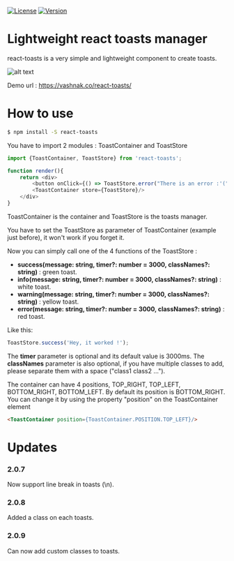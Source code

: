 [![License](https://img.shields.io/npm/l/react-toasts.svg)](https://www.npmjs.com/package/react-toasts)
[![Version](https://img.shields.io/npm/v/react-toasts.svg)](https://opensource.org/licenses/MIT)

Lightweight react toasts manager
==========

react-toasts is a very simple and lightweight component to create toasts.

![alt text](https://github.com/Vashnak/react-toasts/blob/master/demo.gif?raw=true)

Demo url : https://vashnak.co/react-toasts/

# How to use

``` sh
$ npm install -S react-toasts
```

You have to import 2 modules : ToastContainer and ToastStore


``` js
import {ToastContainer, ToastStore} from 'react-toasts';

function render(){
    return <div>
        <button onClick={() => ToastStore.error("There is an error :'(")}>Click me !</button>
        <ToastContainer store={ToastStore}/>
    </div>
}
```

ToastContainer is the container and ToastStore is the toasts manager.

You have to set the ToastStore as parameter of ToastContainer (example just before), it won't work if you forget it.

Now you can simply call one of the 4 functions of the ToastStore :
- **success(message: string, timer?: number = 3000, classNames?: string)** : green toast.
- **info(message: string, timer?: number = 3000, classNames?: string)** : white toast.
- **warning(message: string, timer?: number = 3000, classNames?: string)** : yellow toast.
- **error(message: string, timer?: number = 3000, classNames?: string)** : red toast.

Like this: 
``` js
ToastStore.success('Hey, it worked !');
```

The **timer** parameter is optional and its default value is 3000ms.
The **classNames** parameter is also optional, if you have multiple classes to add, please separate them with a space ("class1 class2 ...").

The container can have 4 positions, TOP_RIGHT, TOP_LEFT, BOTTOM_RIGHT, BOTTOM_LEFT. By default
its position is BOTTOM_RIGHT. You can change it by using the property "position" on the ToastContainer element

``` html
<ToastContainer position={ToastContainer.POSITION.TOP_LEFT}/>
```

# Updates
### 2.0.7
Now support line break in toasts (\n).
### 2.0.8
Added a class on each toasts.
### 2.0.9
Can now add custom classes to toasts.
